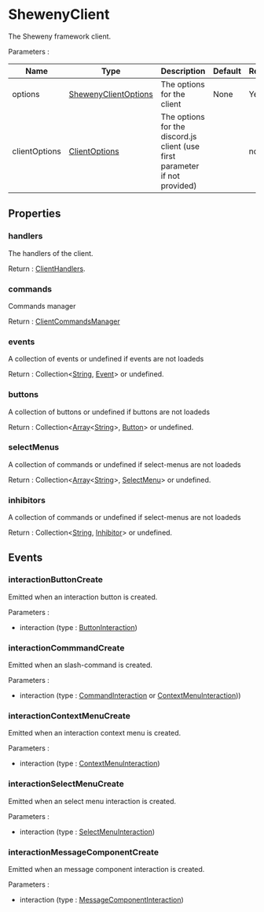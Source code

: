 # ShewenyClient

The Sheweny framework client.

Parameters :

| Name          | Type                                                                             | Description                                                                 | Default | Required |
| ------------- | -------------------------------------------------------------------------------- | --------------------------------------------------------------------------- | ------- | -------- |
| options       | [ShewenyClientOptions](../typedef/ShewenyClientOptions.md)                       | The options for the client                                                  | None    | Yes      |
| clientOptions | [ClientOptions](https://discord.js.org/#/docs/main/stable/typedef/ClientOptions) | The options for the discord.js client (use first parameter if not provided) |         | no       |

## Properties

### handlers

The handlers of the client.

Return : [ClientHandlers](../typedef/ClientHandlers.md).

### commands

Commands manager

Return : [ClientCommandsManager](../typedef/ClientCommandsManager.md)

### events

A collection of events or undefined if events are not loadeds

Return : Collection\<[String](https://developer.mozilla.org/en-US/docs/Web/JavaScript/Reference/Global_Objects/String), [Event](../structures/Event.md)> or undefined.

### buttons

A collection of buttons or undefined if buttons are not loadeds

Return : Collection\<[Array](https://developer.mozilla.org/en-US/docs/Web/JavaScript/Reference/Global_Objects/Array)<[String](https://developer.mozilla.org/en-US/docs/Web/JavaScript/Reference/Global_Objects/String)>, [Button](../structures/Button.md)> or undefined.

### selectMenus

A collection of commands or undefined if select-menus are not loadeds

Return : Collection\<[Array](https://developer.mozilla.org/en-US/docs/Web/JavaScript/Reference/Global_Objects/Array)<[String](https://developer.mozilla.org/en-US/docs/Web/JavaScript/Reference/Global_Objects/String)>, [SelectMenu](../structures/selectMenu.md)> or undefined.

### inhibitors

A collection of commands or undefined if select-menus are not loadeds

Return : Collection\<[String](https://developer.mozilla.org/en-US/docs/Web/JavaScript/Reference/Global_Objects/String), [Inhibitor](../structures/Inhibitor.md)> or undefined.

## Events

### interactionButtonCreate

Emitted when an interaction button is created.

Parameters :

- interaction (type : [ButtonInteraction](https://discord.js.org/#/docs/main/stable/class/ButtonInteraction))

### interactionCommmandCreate

Emitted when an slash-command is created.

Parameters :

- interaction (type : [CommandInteraction](https://discord.js.org/#/docs/main/stable/class/CommandInteraction) or [ContextMenuInteraction](https://discord.js.org/#/docs/main/stable/class/ContextMenuInteraction)))

### interactionContextMenuCreate

Emitted when an interaction context menu is created.

Parameters :

- interaction (type : [ContextMenuInteraction](https://discord.js.org/#/docs/main/stable/class/ContextMenuInteraction))

### interactionSelectMenuCreate

Emitted when an select menu interaction is created.

Parameters :

- interaction (type : [SelectMenuInteraction](https://discord.js.org/#/docs/main/stable/class/SelectMenuInteraction))

### interactionMessageComponentCreate

Emitted when an message component interaction is created.

Parameters :

- interaction (type : [MessageComponentInteraction](https://discord.js.org/#/docs/main/stable/class/MessageComponentInteraction))

